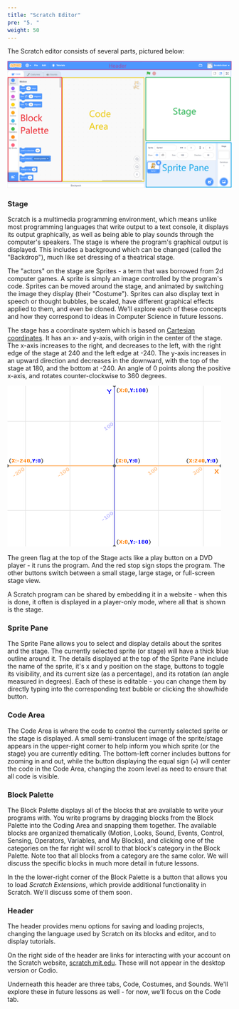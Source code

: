 ```yaml
---
title: "Scratch Editor"
pre: "5. "
weight: 50
---
```


The Scratch editor consists of several parts, pictured below:

![The Scratch Editor Parts](/images/scratch-sections.png)

### Stage

Scratch is a multimedia programming environment, which means unlike most programming languages that write output to a text console, it displays its output graphically, as well as being able to play sounds through the computer's speakers. The stage is where the program's graphical output is displayed.  This includes a background which can be changed (called the "Backdrop"), much like set dressing of a theatrical stage.

The "actors" on the stage are Sprites - a term that was borrowed from 2d computer games. A sprite is simply an image controlled by the program's code.  Sprites can be moved around the stage, and animated by switching the image they display (their "Costume"). Sprites can also display text in speech or thought bubbles, be scaled, have different graphical effects applied to them, and even be cloned.  We'll explore each of these concepts and how they correspond to ideas in Computer Science in future lessons.

The stage has a coordinate system which is based on [Cartesian coordinates](https://en.wikipedia.org/wiki/Cartesian_coordinate_system). It has an x- and y-axis, with origin in the center of the stage.  The x-axis increases to the right, and decreases to the left, with the right edge of the stage at 240 and the left edge at -240.  The y-axis increases in an upward direction and decreases in the downward, with the top of the stage at 180, and the bottom at -240. An angle of 0 points along the positive x-axis, and rotates counter-clockwise to 360 degrees. 

![The Scratch Coordinate System](/images/xy-grid.gif)

The green flag at the top of the Stage acts like a play button on a DVD player - it runs the program.  And the red stop sign stops the program. The other buttons switch between a small stage, large stage, or full-screen stage view.

A Scratch program can be shared by embedding it in a website - when this is done, it often is displayed in a player-only mode, where all that is shown is the stage.

### Sprite Pane

The Sprite Pane allows you to select and display details about the sprites and the stage. The currently selected sprite (or stage) will have a thick blue outline around it.  The details displayed at the top of the Sprite Pane include the name of the sprite, it's x and y position on the stage, buttons to toggle its visibility, and its current size (as a percentage), and its rotation (an angle measured in degrees).  Each of these is editable - you can change them by directly typing into the corresponding text bubble or clicking the show/hide button.

### Code Area

The Code Area is where the code to control the currently selected sprite or the stage is displayed.  A small semi-translucent image of the sprite/stage appears in the upper-right corner to help inform you which sprite (or the stage) you are currently editing.  The bottom-left corner includes buttons for zooming in and out, while the button displaying the equal sign (`=`) will center the code in the Code Area, changing the zoom level as need to ensure that all code is visible.

### Block Palette 

The Block Palette displays all of the blocks that are available to write your programs with. You write programs by dragging blocks from the Block Palette into the Coding Area and snapping them together.  The available blocks are organized thematically (Motion, Looks, Sound, Events, Control, Sensing, Operators, Variables, and My Blocks), and clicking one of the categories on the far right will scroll to that block's category in the Block Palette.  Note too that all blocks from a category are the same color.  We will discuss the specific blocks in much more detail in future lessons.

In the the lower-right corner of the Block Palette is a button that allows you to load _Scratch Extensions_, which provide additional functionality in Scratch.  We'll discuss some of them soon.

### Header
The header provides menu options for saving and loading projects, changing the language used by Scratch on its blocks and editor, and to display tutorials.

On the right side of the header are links for interacting with your account on the Scratch website, [scratch.mit.edu](https://scratch.mit.edu). These will not appear in the desktop version or Codio. 

Underneath this header are three tabs, Code, Costumes, and Sounds.  We'll explore these in future lessons as well - for now, we'll focus on the Code tab.


